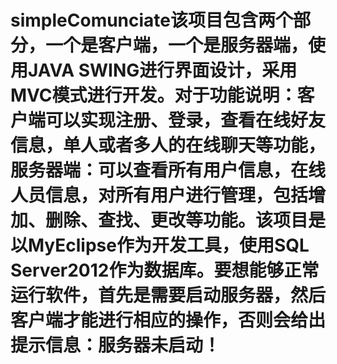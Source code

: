 # simpleComunciate该项目包含两个部分，一个是客户端，一个是服务器端，使用JAVA SWING进行界面设计，采用MVC模式进行开发。对于功能说明：客户端可以实现注册、登录，查看在线好友信息，单人或者多人的在线聊天等功能，服务器端：可以查看所有用户信息，在线人员信息，对所有用户进行管理，包括增加、删除、查找、更改等功能。该项目是以MyEclipse作为开发工具，使用SQL Server2012作为数据库。要想能够正常运行软件，首先是需要启动服务器，然后客户端才能进行相应的操作，否则会给出提示信息：服务器未启动！
